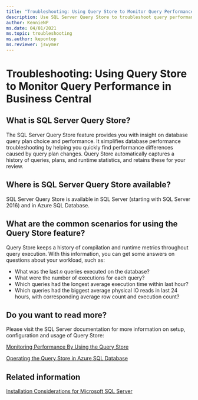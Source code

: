 ```yaml
---
title: "Troubleshooting: Using Query Store to Monitor Query Performance"
description: Use SQL Server Query Store to troubleshoot query performance. SQL Server Query Store feature provides insight on database query plan choice and performance.
author: KennieNP
ms.date: 04/01/2021
ms.topic: troubleshooting
ms.author: kepontop
ms.reviewer: jswymer
---
```

# Troubleshooting: Using Query Store to Monitor Query Performance in Business Central

## What is SQL Server Query Store?
The SQL Server Query Store feature provides you with insight on database query plan choice and performance. It simplifies database performance troubleshooting by helping you quickly find performance differences caused by query plan changes. Query Store automatically captures a history of queries, plans, and runtime statistics, and retains these for your review.

## Where is SQL Server Query Store available?
SQL Server Query Store is available in SQL Server (starting with SQL Server 2016) and in Azure SQL Database.

## What are the common scenarios for using the Query Store feature?
Query Store keeps a history of compilation and runtime metrics throughout query execution. With this information, you can get some answers on questions about your workload, such as:
-   What was the last *n* queries executed on the database?
-   What were the number of executions for each query?
-   Which queries had the longest average execution time within last hour?
-   Which queries had the biggest average physical IO reads in last 24 hours, with corresponding average row count and execution count?

## Do you want to read more?
Please visit the SQL Server documentation for more information on setup, configuration and usage of Query Store:

[Monitoring Performance By Using the Query Store](/sql/relational-databases/performance/monitoring-performance-by-using-the-query-store)

[Operating the Query Store in Azure SQL Database](/azure/sql-database/sql-database-operate-query-store)

## Related information
[Installation Considerations for Microsoft SQL Server](../deployment/Installation-Considerations-for-Microsoft-SQL-Server.md)  

